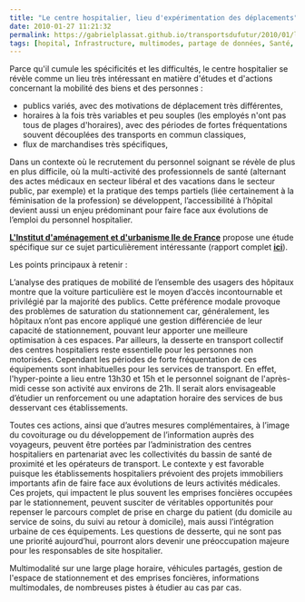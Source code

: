 ```yaml
---
title: "Le centre hospitalier, lieu d'expérimentation des déplacements"
date: 2010-01-27 11:21:32
permalink: https://gabrielplassat.github.io/transportsdufutur/2010/01/le-centre-hospitalier-lieu-dexperimentation-des-deplacements.html
tags: [hopital, Infrastructure, multimodes, partage de données, Santé, Service de mobilité, TIC, Véhicule]
---
```


<p>Parce qu'il cumule les spécificités et les difficultés, le centre hospitalier se révèle comme un lieu très intéressant en matière d'études et d'actions concernant la mobilité des biens et des personnes :</p> <ul> <li> <div>publics variés, avec des motivations de déplacement très différentes,</div></li> <li> <div>horaires à la fois très variables et peu souples (les employés n'ont pas tous de plages d'horaires), avec des périodes de fortes fréquentations souvent découplées des transports en commun classiques,</div></li> <li> <div>flux de marchandises très spécifiques,</div></li> </ul> <p>Dans un contexte où le recrutement du personnel soignant se révèle de plus en plus difficile, où la multi-activité des professionnels de santé (alternant des actes médicaux en secteur libéral et des vacations dans le secteur public, par exemple) et la pratique des temps partiels (liée certainement à la féminisation de la profession) se développent, l’accessibilité à l’hôpital devient aussi un enjeu prédominant pour faire face aux évolutions de l’emploi du personnel hospitalier.</p> <p><strong><span style="text-decoration: underline"><a href="http://www.iau-idf.fr/" target="_blank">L'Institut d'aménagement et d'urbanisme Ile de France</a></span></strong> propose une étude spécifique sur ce sujet particulièrement intéressante (rapport complet <strong><span style="text-decoration: underline"><a href="http://www.iau-idf.fr/fileadmin/Etudes/etude_648/Centres_hospitaliers_avec_signets.pdf" target="_blank">ici</a></span></strong>).</p> <p></p>   <!--more-->  <p>Les points principaux à retenir :</p> <p>L’analyse des pratiques de mobilité de l’ensemble des usagers des hôpitaux montre que la voiture particulière est le moyen d’accès incontournable et privilégié par la majorité des publics. Cette préférence modale provoque des problèmes de saturation du stationnement car, généralement, les hôpitaux n’ont pas encore appliqué une gestion différenciée de leur capacité de stationnement, pouvant leur apporter une meilleure optimisation à ces espaces. Par ailleurs, la desserte en transport collectif des centres hospitaliers reste essentielle pour les personnes non motorisées. Cependant les périodes de forte fréquentation de ces équipements sont inhabituelles pour les services de transport. En effet, l'hyper-pointe a lieu entre 13h30 et 15h et le personnel soignant de l'après-midi cesse son activité aux environs de 21h. Il serait alors envisageable d’étudier un renforcement ou une adaptation horaire des services de bus desservant ces établissements.</p> <p>Toutes ces actions, ainsi que d’autres mesures complémentaires, à l’image du covoiturage ou du développement de l’information auprès des voyageurs, peuvent être portées par l’administration des centres hospitaliers en partenariat avec les collectivités du bassin de santé de proximité et les opérateurs de transport. Le contexte y est favorable puisque les établissements hospitaliers prévoient des projets immobiliers importants afin de faire face aux évolutions de leurs activités médicales. Ces projets, qui impactent le plus souvent les emprises foncières occupées par le stationnement, peuvent susciter de véritables opportunités pour repenser le parcours complet de prise en charge du patient (du domicile au service de soins, du suivi au retour à domicile), mais aussi l’intégration urbaine de ces équipements. Les questions de desserte, qui ne sont pas une priorité aujourd’hui, pourront alors devenir une préoccupation majeure pour les responsables de site hospitalier.</p> <p>Multimodalité sur une large plage horaire, véhicules partagés, gestion de l'espace de stationnement et des emprises foncières, informations multimodales, de nombreuses pistes à étudier au cas par cas.</p>
